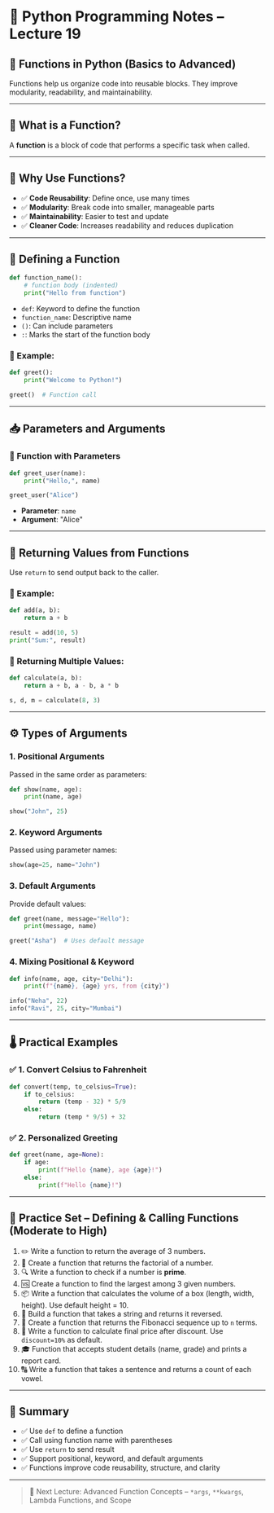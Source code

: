 # 🐍 Python Programming Notes – Lecture 19

## 🧩 Functions in Python (Basics to Advanced)

Functions help us organize code into reusable blocks. They improve modularity, readability, and maintainability.

---

## 🔹 What is a Function?

A **function** is a block of code that performs a specific task when called.

---

## 🎯 Why Use Functions?

- ✅ **Code Reusability**: Define once, use many times
- ✅ **Modularity**: Break code into smaller, manageable parts
- ✅ **Maintainability**: Easier to test and update
- ✅ **Cleaner Code**: Increases readability and reduces duplication

---

## 🔧 Defining a Function

```python
def function_name():
    # function body (indented)
    print("Hello from function")
```

- `def`: Keyword to define the function
- `function_name`: Descriptive name
- `()`: Can include parameters
- `:`: Marks the start of the function body

### 🧠 Example:

```python
def greet():
    print("Welcome to Python!")

greet()  # Function call
```

---

## 📥 Parameters and Arguments

### 🧠 Function with Parameters

```python
def greet_user(name):
    print("Hello,", name)

greet_user("Alice")
```

- **Parameter**: `name`
- **Argument**: "Alice"

---

## 🔁 Returning Values from Functions

Use `return` to send output back to the caller.

### 🧠 Example:

```python
def add(a, b):
    return a + b

result = add(10, 5)
print("Sum:", result)
```

### 🔄 Returning Multiple Values:

```python
def calculate(a, b):
    return a + b, a - b, a * b

s, d, m = calculate(8, 3)
```

---

## ⚙️ Types of Arguments

### 1. **Positional Arguments**

Passed in the same order as parameters:

```python
def show(name, age):
    print(name, age)

show("John", 25)
```

### 2. **Keyword Arguments**

Passed using parameter names:

```python
show(age=25, name="John")
```

### 3. **Default Arguments**

Provide default values:

```python
def greet(name, message="Hello"):
    print(message, name)

greet("Asha")  # Uses default message
```

### 4. **Mixing Positional & Keyword**

```python
def info(name, age, city="Delhi"):
    print(f"{name}, {age} yrs, from {city}")

info("Neha", 22)
info("Ravi", 25, city="Mumbai")
```

---

## 🌡️ Practical Examples

### ✅ 1. Convert Celsius to Fahrenheit

```python
def convert(temp, to_celsius=True):
    if to_celsius:
        return (temp - 32) * 5/9
    else:
        return (temp * 9/5) + 32
```

### ✅ 2. Personalized Greeting

```python
def greet(name, age=None):
    if age:
        print(f"Hello {name}, age {age}!")
    else:
        print(f"Hello {name}!")
```

---

## 🧪 Practice Set – Defining & Calling Functions (Moderate to High)

1. ✏️ Write a function to return the average of 3 numbers.
2. 🧮 Create a function that returns the factorial of a number.
3. 🔍 Write a function to check if a number is **prime**.
4. 🆚 Create a function to find the largest among 3 given numbers.
5. 📦 Write a function that calculates the volume of a box (length, width, height). Use default height = 10.
6. 🔄 Build a function that takes a string and returns it reversed.
7. 🔁 Create a function that returns the Fibonacci sequence up to `n` terms.
8. 💸 Write a function to calculate final price after discount. Use `discount=10%` as default.
9. 🎓 Function that accepts student details (name, grade) and prints a report card.
10. 🔠 Write a function that takes a sentence and returns a count of each vowel.

---

## 📝 Summary

- ✅ Use `def` to define a function
- ✅ Call using function name with parentheses
- ✅ Use `return` to send result
- ✅ Support positional, keyword, and default arguments
- ✅ Functions improve code reusability, structure, and clarity

---

> 🎯 Next Lecture: Advanced Function Concepts – `*args`, `**kwargs`, Lambda Functions, and Scope

